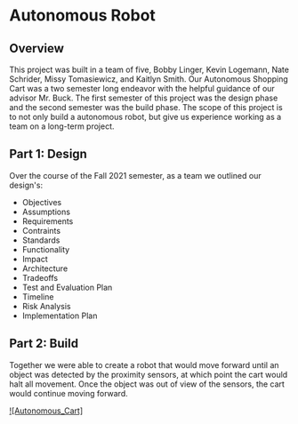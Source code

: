 # Autonomous Robot

## Overview 

This project was built in a team of five, Bobby Linger, Kevin Logemann, Nate Schrider, Missy Tomasiewicz, and Kaitlyn Smith. Our Autonomous Shopping Cart was a two semester long endeavor with the helpful guidance of our advisor Mr. Buck. The first semester of this project was the design phase and the second semester was the build phase. The scope of this project is to not only build a autonomous robot, but give us experience working as a team on a long-term project. 

## Part 1: Design 
Over the course of the Fall 2021 semester, as a team we outlined our design's:
- Objectives
- Assumptions
- Requirements
- Contraints
- Standards
- Functionality
- Impact
- Architecture
- Tradeoffs
- Test and Evaluation Plan 
- Timeline
- Risk Analysis
- Implementation Plan   

## Part 2: Build
Together we were able to create a robot that would move forward until an object was detected by the proximity sensors, at which point the cart would halt all movement. Once the object was out of view of the sensors, the cart would continue moving forward.    

[![Autonomous_Cart]]({[https://raidermailwright-my.sharepoint.com/:v:/g/personal/smith_2362_wright_edu/EXvEir4GMVBDpd1s6Q07MhcBMAN3V91PE6ssjxe7Z8UxFg?e=JazS61]} "Autonomous Shopping Cart in Motion!")
